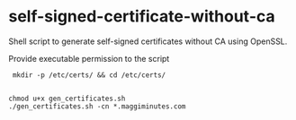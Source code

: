# self-signed-certificate-without-ca
Shell script to generate self-signed certificates without CA using OpenSSL.

Provide executable permission to the script

     mkdir -p /etc/certs/ && cd /etc/certs/


    chmod u+x gen_certificates.sh
    ./gen_certificates.sh -cn *.maggiminutes.com
